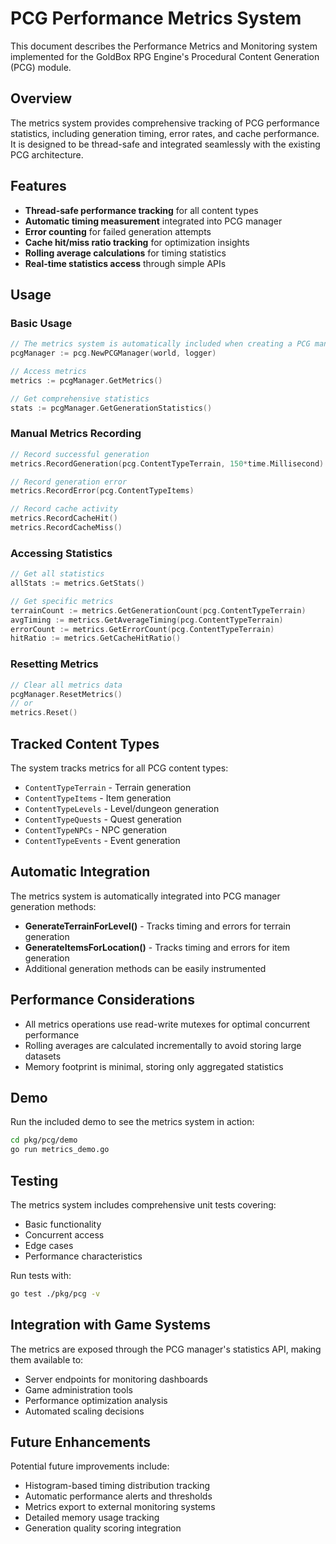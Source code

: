 # PCG Performance Metrics System

This document describes the Performance Metrics and Monitoring system implemented for the GoldBox RPG Engine's Procedural Content Generation (PCG) module.

## Overview

The metrics system provides comprehensive tracking of PCG performance statistics, including generation timing, error rates, and cache performance. It is designed to be thread-safe and integrated seamlessly with the existing PCG architecture.

## Features

- **Thread-safe performance tracking** for all content types
- **Automatic timing measurement** integrated into PCG manager
- **Error counting** for failed generation attempts
- **Cache hit/miss ratio tracking** for optimization insights
- **Rolling average calculations** for timing statistics
- **Real-time statistics access** through simple APIs

## Usage

### Basic Usage

```go
// The metrics system is automatically included when creating a PCG manager
pcgManager := pcg.NewPCGManager(world, logger)

// Access metrics
metrics := pcgManager.GetMetrics()

// Get comprehensive statistics
stats := pcgManager.GetGenerationStatistics()
```

### Manual Metrics Recording

```go
// Record successful generation
metrics.RecordGeneration(pcg.ContentTypeTerrain, 150*time.Millisecond)

// Record generation error
metrics.RecordError(pcg.ContentTypeItems)

// Record cache activity
metrics.RecordCacheHit()
metrics.RecordCacheMiss()
```

### Accessing Statistics

```go
// Get all statistics
allStats := metrics.GetStats()

// Get specific metrics
terrainCount := metrics.GetGenerationCount(pcg.ContentTypeTerrain)
avgTiming := metrics.GetAverageTiming(pcg.ContentTypeTerrain)
errorCount := metrics.GetErrorCount(pcg.ContentTypeTerrain)
hitRatio := metrics.GetCacheHitRatio()
```

### Resetting Metrics

```go
// Clear all metrics data
pcgManager.ResetMetrics()
// or
metrics.Reset()
```

## Tracked Content Types

The system tracks metrics for all PCG content types:
- `ContentTypeTerrain` - Terrain generation
- `ContentTypeItems` - Item generation
- `ContentTypeLevels` - Level/dungeon generation
- `ContentTypeQuests` - Quest generation
- `ContentTypeNPCs` - NPC generation
- `ContentTypeEvents` - Event generation

## Automatic Integration

The metrics system is automatically integrated into PCG manager generation methods:

- **GenerateTerrainForLevel()** - Tracks timing and errors for terrain generation
- **GenerateItemsForLocation()** - Tracks timing and errors for item generation
- Additional generation methods can be easily instrumented

## Performance Considerations

- All metrics operations use read-write mutexes for optimal concurrent performance
- Rolling averages are calculated incrementally to avoid storing large datasets
- Memory footprint is minimal, storing only aggregated statistics

## Demo

Run the included demo to see the metrics system in action:

```bash
cd pkg/pcg/demo
go run metrics_demo.go
```

## Testing

The metrics system includes comprehensive unit tests covering:
- Basic functionality
- Concurrent access
- Edge cases
- Performance characteristics

Run tests with:
```bash
go test ./pkg/pcg -v
```

## Integration with Game Systems

The metrics are exposed through the PCG manager's statistics API, making them available to:
- Server endpoints for monitoring dashboards
- Game administration tools
- Performance optimization analysis
- Automated scaling decisions

## Future Enhancements

Potential future improvements include:
- Histogram-based timing distribution tracking
- Automatic performance alerts and thresholds
- Metrics export to external monitoring systems
- Detailed memory usage tracking
- Generation quality scoring integration
